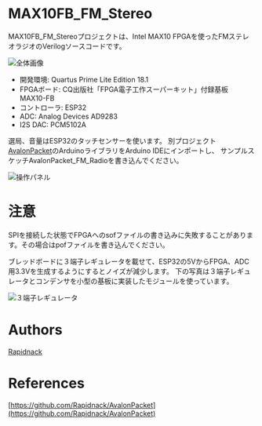# MAX10FB_FM_Stereo

MAX10FB_FM_Stereoプロジェクトは、Intel MAX10 FPGAを使ったFMステレオラジオのVerilogソースコードです。

![全体画像](http://rapidack.sakura.ne.jp/ttl/wp-content/uploads/2019/03/a09c9286fd08eac3d7a2d326fc89ca21.png)

- 開発環境: Quartus Prime Lite Edition 18.1
- FPGAボード: CQ出版社「FPGA電子工作スーパーキット」付録基板 MAX10-FB
- コントローラ: ESP32
- ADC: Analog Devices AD9283
- I2S DAC: PCM5102A

選局、音量はESP32のタッチセンサーを使います。
別プロジェクト[AvalonPacket](https://github.com/Rapidnack/AvalonPacket)のArduinoライブラリをArduino IDEにインポートし、
サンプルスケッチAvalonPacket_FM_Radioを書き込んでください。

![操作パネル](http://rapidack.sakura.ne.jp/ttl/wp-content/uploads/2019/03/FrontPanel.png)

  
# 注意

SPIを接続した状態でFPGAへのsofファイルの書き込みに失敗することがあります。その場合はpofファイルを書き込んでください。

  
ブレッドボードに３端子レギュレータを載せて、ESP32の5VからFPGA、ADC用3.3Vを生成するようにするとノイズが減少します。
下の写真は３端子レギュレータとコンデンサを小型の基板に実装したモジュールを使っています。

![３端子レギュレータ](http://rapidack.sakura.ne.jp/ttl/wp-content/uploads/2019/04/16e5eda01925dafb3335710f2c0ee494.png)

  
# Authors

[Rapidnack](http://rapidnack.com/)

# References

[https://github.com/Rapidnack/AvalonPacket](https://github.com/Rapidnack/AvalonPacket)
